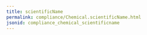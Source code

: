 ```yaml
---
title: scientificName
permalink: compliance/Chemical.scientificName.html
jsonid: compliance_chemical_scientificname
---
```

